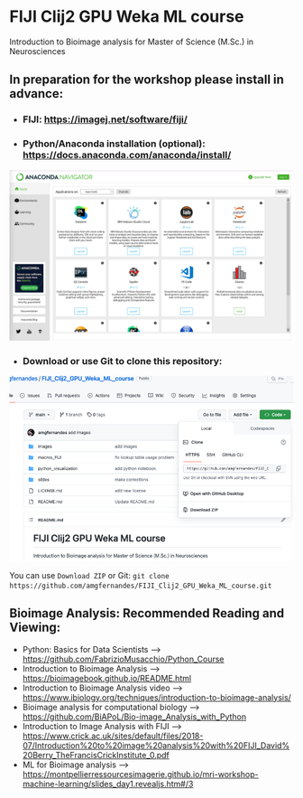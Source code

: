 # FIJI Clij2 GPU Weka ML course


Introduction to Bioimage analysis for Master of Science (M.Sc.) in Neurosciences



## In preparation for the workshop please install in advance:


- ### FIJI: https://imagej.net/software/fiji/



- ### Python/Anaconda installation (optional): https://docs.anaconda.com/anaconda/install/

<img src="images/Screenshot_Anaconda.png" alt="Screenshot_Anaconda" width="1200"/>

- ### Download or use Git to clone this repository: 
  
<img src="images/Download_repository.png" alt="Download repository" width="1200"/>

You can use `Download ZIP` or Git: `git clone https://github.com/amgfernandes/FIJI_Clij2_GPU_Weka_ML_course.git`


## Bioimage Analysis: Recommended Reading and Viewing:
- Python: Basics for Data Scientists --> https://github.com/FabrizioMusacchio/Python_Course
- Introduction to Bioimage Analysis --> https://bioimagebook.github.io/README.html
- Introduction to Bioimage Analysis video --> https://www.ibiology.org/techniques/introduction-to-bioimage-analysis/
- Bioimage analysis for computational biology --> https://github.com/BiAPoL/Bio-image_Analysis_with_Python
- Introduction to Image Analysis with FIJI --> https://www.crick.ac.uk/sites/default/files/2018-07/Introduction%20to%20image%20analysis%20with%20FIJI_David%20Berry_TheFrancisCrickInstitute_0.pdf
- ML for Bioimage analysis --> https://montpellierressourcesimagerie.github.io/mri-workshop-machine-learning/slides_day1.revealjs.htm#/3
